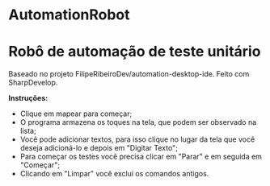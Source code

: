 # AutomationRobot
<h1>Robô de automação de teste unitário</h1>

Baseado no projeto FilipeRibeiroDev/automation-desktop-ide.
Feito com SharpDevelop. 

<b>Instruções:</b>
- Clique em mapear para começar;
- O programa armazena os toques na tela, que podem ser observado na lista;
- Você pode adicionar textos, para isso clique no lugar da tela que você deseja adicioná-lo e depois em "Digitar Texto";
- Para começar os testes você precisa clicar em "Parar" e em seguida em "Começar";
- Clicando em "Limpar" você exclui os comandos antigos. 
